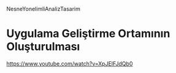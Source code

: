 NesneYonelimliAnalizTasarim

# Uygulama Geliştirme Ortamının Oluşturulması
https://www.youtube.com/watch?v=XpJElFJdQb0
